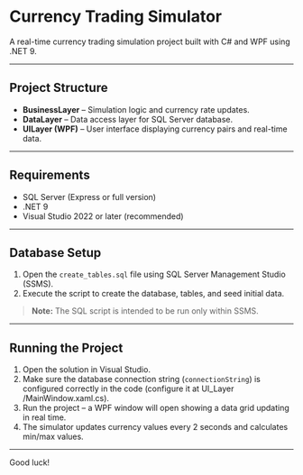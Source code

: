 # Currency Trading Simulator

A real-time currency trading simulation project built with C# and WPF using .NET 9.

---

## Project Structure

- **BusinessLayer** – Simulation logic and currency rate updates.
- **DataLayer** – Data access layer for SQL Server database.
- **UILayer (WPF)** – User interface displaying currency pairs and real-time data.

---

## Requirements

- SQL Server (Express or full version)
- .NET 9
- Visual Studio 2022 or later (recommended)

---

## Database Setup

1. Open the `create_tables.sql` file using SQL Server Management Studio (SSMS).
2. Execute the script to create the database, tables, and seed initial data.

> **Note:** The SQL script is intended to be run only within SSMS.

---

## Running the Project

1. Open the solution in Visual Studio.
2. Make sure the database connection string (`connectionString`) is configured correctly in the code (configure it at UI_Layer
/MainWindow.xaml.cs).
3. Run the project – a WPF window will open showing a data grid updating in real time.
4. The simulator updates currency values every 2 seconds and calculates min/max values.

---

Good luck!
